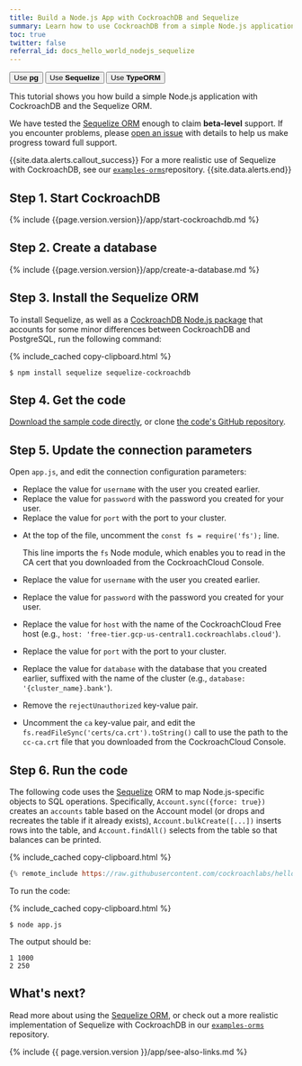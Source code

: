 ```yaml
---
title: Build a Node.js App with CockroachDB and Sequelize
summary: Learn how to use CockroachDB from a simple Node.js application with the Sequelize ORM.
toc: true
twitter: false
referral_id: docs_hello_world_nodejs_sequelize
---
```


<div class="filters filters-big clearfix">
    <a href="build-a-nodejs-app-with-cockroachdb.html"><button class="filter-button">Use <strong>pg</strong></button></a>
    <a href="build-a-nodejs-app-with-cockroachdb-sequelize.html"><button class="filter-button current">Use <strong>Sequelize</strong></button></a>
    <a href="build-a-typescript-app-with-cockroachdb.html"><button class="filter-button">Use <strong>TypeORM</strong></button></a>
</div>

This tutorial shows you how build a simple Node.js application with CockroachDB and the Sequelize ORM.

We have tested the [Sequelize ORM](https://sequelize.readthedocs.io/en/v3/) enough to claim **beta-level** support. If you encounter problems, please [open an issue](https://github.com/cockroachdb/cockroach/issues/new) with details to help us make progress toward full support.

{{site.data.alerts.callout_success}}
For a more realistic use of Sequelize with CockroachDB, see our [`examples-orms`](https://github.com/cockroachdb/examples-orms)repository.
{{site.data.alerts.end}}

## Step 1. Start CockroachDB

{% include {{page.version.version}}/app/start-cockroachdb.md %}

## Step 2. Create a database

{% include {{page.version.version}}/app/create-a-database.md %}

## Step 3. Install the Sequelize ORM

To install Sequelize, as well as a [CockroachDB Node.js package](https://github.com/cockroachdb/sequelize-cockroachdb) that accounts for some minor differences between CockroachDB and PostgreSQL, run the following command:

{% include_cached copy-clipboard.html %}
~~~ shell
$ npm install sequelize sequelize-cockroachdb
~~~

## Step 4. Get the code

<a href="https://raw.githubusercontent.com/cockroachlabs/hello-world-node-sequelize/main/app.js">Download the sample code directly</a>, or clone [the code's GitHub repository](https://github.com/cockroachlabs/hello-world-node-sequelize).

## Step 5. Update the connection parameters

Open `app.js`, and edit the connection configuration parameters:

<section class="filter-content" markdown="1" data-scope="local">

- Replace the value for `username` with the user you created earlier.
- Replace the value for `password` with the password you created for your user.
- Replace the value for `port` with the port to your cluster.

</section>

<section class="filter-content" markdown="1" data-scope="cockroachcloud">

- At the top of the file, uncomment the `const fs = require('fs');` line.

    This line imports the `fs` Node module, which enables you to read in the CA cert that you downloaded from the CockroachCloud Console.
- Replace the value for `username` with the user you created earlier.
- Replace the value for `password` with the password you created for your user.
- Replace the value for `host` with the name of the CockroachCloud Free host (e.g., `host: 'free-tier.gcp-us-central1.cockroachlabs.cloud'`).
- Replace the value for `port` with the port to your cluster.
- Replace the value for `database` with the database that you created earlier, suffixed with the name of the cluster (e.g., `database: '{cluster_name}.bank'`).
- Remove the `rejectUnauthorized` key-value pair.
- Uncomment the `ca` key-value pair, and edit the `fs.readFileSync('certs/ca.crt').toString()` call to use the path to the `cc-ca.crt` file that you downloaded from the CockroachCloud Console.

</section>

## Step 6. Run the code

The following code uses the [Sequelize](https://sequelize.readthedocs.io/en/v3/) ORM to map Node.js-specific objects to SQL operations. Specifically, `Account.sync({force: true})` creates an `accounts` table based on the Account model (or drops and recreates the table if it already exists), `Account.bulkCreate([...])` inserts rows into the table, and `Account.findAll()` selects from the table so that balances can be printed.

{% include_cached copy-clipboard.html %}
~~~ js
{% remote_include https://raw.githubusercontent.com/cockroachlabs/hello-world-node-sequelize/main/app.js %}
~~~

To run the code:

{% include_cached copy-clipboard.html %}
~~~ shell
$ node app.js
~~~

The output should be:

~~~ shell
1 1000
2 250
~~~

## What's next?

Read more about using the [Sequelize ORM](https://sequelize.readthedocs.io/en/v3/), or check out a more realistic implementation of Sequelize with CockroachDB in our [`examples-orms`](https://github.com/cockroachdb/examples-orms) repository.

{% include {{ page.version.version }}/app/see-also-links.md %}
